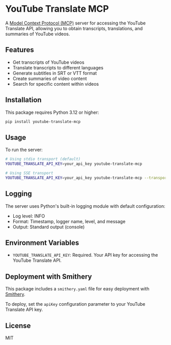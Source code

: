 # YouTube Translate MCP

A [Model Context Protocol (MCP)](https://github.com/anthropics/anthropic-cookbook/tree/main/model_composition_protocol) server for accessing the YouTube Translate API, allowing you to obtain transcripts, translations, and summaries of YouTube videos.

## Features

- Get transcripts of YouTube videos
- Translate transcripts to different languages
- Generate subtitles in SRT or VTT format
- Create summaries of video content
- Search for specific content within videos

## Installation

This package requires Python 3.12 or higher:

```bash
pip install youtube-translate-mcp
```

## Usage

To run the server:

```bash
# Using stdio transport (default)
YOUTUBE_TRANSLATE_API_KEY=your_api_key youtube-translate-mcp

# Using SSE transport
YOUTUBE_TRANSLATE_API_KEY=your_api_key youtube-translate-mcp --transport sse
```

## Logging

The server uses Python's built-in logging module with default configuration:
- Log level: INFO
- Format: Timestamp, logger name, level, and message
- Output: Standard output (console)

## Environment Variables

- `YOUTUBE_TRANSLATE_API_KEY`: Required. Your API key for accessing the YouTube Translate API.

## Deployment with Smithery

This package includes a `smithery.yaml` file for easy deployment with [Smithery](https://smithery.anthropic.com). 

To deploy, set the `apiKey` configuration parameter to your YouTube Translate API key.

## License

MIT